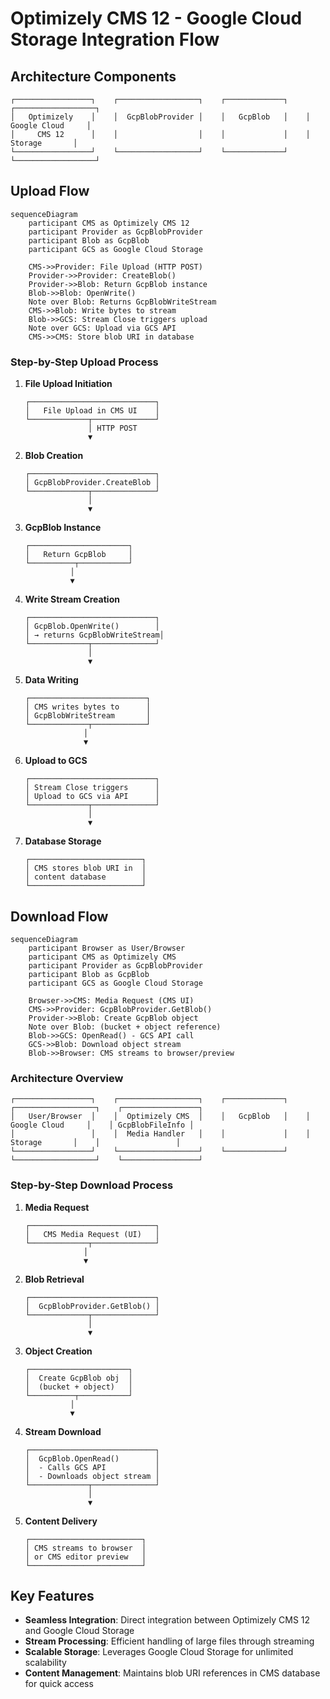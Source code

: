 ﻿# Optimizely CMS 12 - Google Cloud Storage Integration Flow

## Architecture Components

```
┌─────────────────┐    ┌──────────────────┐    ┌─────────────┐    ┌──────────────────┐
│   Optimizely    │    │  GcpBlobProvider │    │   GcpBlob   │    │ Google Cloud     │
│     CMS 12      │    │                  │    │             │    │    Storage       │
└─────────────────┘    └──────────────────┘    └─────────────┘    └──────────────────┘
```

## Upload Flow

```mermaid
sequenceDiagram
    participant CMS as Optimizely CMS 12
    participant Provider as GcpBlobProvider
    participant Blob as GcpBlob
    participant GCS as Google Cloud Storage
    
    CMS->>Provider: File Upload (HTTP POST)
    Provider->>Provider: CreateBlob()
    Provider->>Blob: Return GcpBlob instance
    Blob->>Blob: OpenWrite()
    Note over Blob: Returns GcpBlobWriteStream
    CMS->>Blob: Write bytes to stream
    Blob->>GCS: Stream Close triggers upload
    Note over GCS: Upload via GCS API
    CMS->>CMS: Store blob URI in database
```

### Step-by-Step Upload Process

1. **File Upload Initiation**
   ```
   ┌────────────────────────────┐
   │   File Upload in CMS UI    │
   └─────────────┬──────────────┘
                 │ HTTP POST
                 ▼
   ```

2. **Blob Creation**
   ```
   ┌────────────────────────────┐
   │ GcpBlobProvider.CreateBlob │
   └─────────────┬──────────────┘
                 │
                 ▼
   ```

3. **GcpBlob Instance**
   ```
   ┌──────────────────────┐
   │   Return GcpBlob     │
   └──────────┬───────────┘
             │
             ▼
   ```

4. **Write Stream Creation**
   ```
   ┌────────────────────────────┐
   │ GcpBlob.OpenWrite()        │
   │ → returns GcpBlobWriteStream│
   └─────────────┬──────────────┘
                 │
                 ▼
   ```

5. **Data Writing**
   ```
   ┌──────────────────────────┐
   │ CMS writes bytes to      │
   │ GcpBlobWriteStream       │
   └─────────────┬────────────┘
                │
                ▼
   ```

6. **Upload to GCS**
   ```
   ┌────────────────────────────┐
   │ Stream Close triggers      │
   │ Upload to GCS via API      │
   └─────────────┬──────────────┘
                 │
                 ▼
   ```

7. **Database Storage**
   ```
   ┌─────────────────────────┐
   │ CMS stores blob URI in  │
   │ content database        │
   └─────────────────────────┘
   ```

## Download Flow

```mermaid
sequenceDiagram
    participant Browser as User/Browser
    participant CMS as Optimizely CMS
    participant Provider as GcpBlobProvider
    participant Blob as GcpBlob
    participant GCS as Google Cloud Storage
    
    Browser->>CMS: Media Request (CMS UI)
    CMS->>Provider: GcpBlobProvider.GetBlob()
    Provider->>Blob: Create GcpBlob object
    Note over Blob: (bucket + object reference)
    Blob->>GCS: OpenRead() - GCS API call
    GCS->>Blob: Download object stream
    Blob->>Browser: CMS streams to browser/preview
```

### Architecture Overview

```
┌─────────────────┐    ┌──────────────────┐    ┌─────────────┐    ┌──────────────────┐    ┌─────────────────┐
│   User/Browser  │    │  Optimizely CMS  │    │   GcpBlob   │    │ Google Cloud     │    │ GcpBlobFileInfo │
│                 │    │  Media Handler   │    │             │    │    Storage       │    │                 │
└─────────────────┘    └──────────────────┘    └─────────────┘    └──────────────────┘    └─────────────────┘
```

### Step-by-Step Download Process

1. **Media Request**
   ```
   ┌────────────────────────────┐
   │   CMS Media Request (UI)   │
   └─────────────┬──────────────┘
                │
                ▼
   ```

2. **Blob Retrieval**
   ```
   ┌────────────────────────────┐
   │  GcpBlobProvider.GetBlob() │
   └─────────────┬──────────────┘
                 │
                 ▼
   ```

3. **Object Creation**
   ```
   ┌──────────────────────┐
   │  Create GcpBlob obj  │
   │  (bucket + object)   │
   └──────────┬───────────┘
             │
             ▼
   ```

4. **Stream Download**
   ```
   ┌────────────────────────────┐
   │  GcpBlob.OpenRead()        │
   │  - Calls GCS API           │
   │  - Downloads object stream │
   └─────────────┬──────────────┘
                 │
                 ▼
   ```

5. **Content Delivery**
   ```
   ┌─────────────────────────┐
   │ CMS streams to browser  │
   │ or CMS editor preview   │
   └─────────────────────────┘
   ```

## Key Features

- **Seamless Integration**: Direct integration between Optimizely CMS 12 and Google Cloud Storage
- **Stream Processing**: Efficient handling of large files through streaming
- **Scalable Storage**: Leverages Google Cloud Storage for unlimited scalability
- **Content Management**: Maintains blob URI references in CMS database for quick access